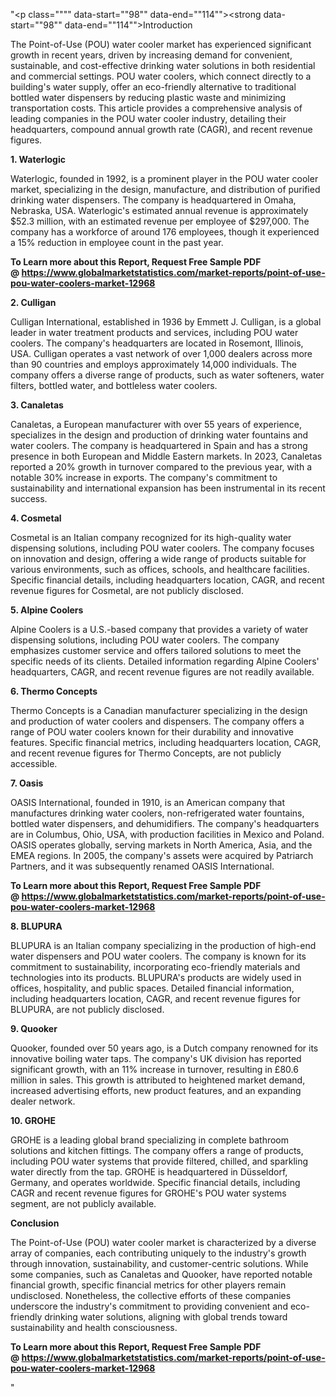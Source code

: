 "<p class="""" data-start=""98"" data-end=""114""><strong data-start=""98"" data-end=""114"">Introduction</strong></p>
<p class="""" data-start=""116"" data-end=""273""><span class=""relative -mx-px my-[-0.2rem] rounded-sm px-px py-[0.2rem]"">The Point-of-Use (POU) water cooler market has experienced significant growth in recent years, driven by increasing demand for convenient, sustainable, and cost-effective drinking water solutions in both residential and commercial settings.</span> <span class=""relative -mx-px my-[-0.2rem] rounded-sm px-px py-[0.2rem]"">POU water coolers, which connect directly to a building's water supply, offer an eco-friendly alternative to traditional bottled water dispensers by reducing plastic waste and minimizing transportation costs.</span> <span class=""relative -mx-px my-[-0.2rem] rounded-sm px-px py-[0.2rem]"">This article provides a comprehensive analysis of leading companies in the POU water cooler industry, detailing their headquarters, compound annual growth rate (CAGR), and recent revenue figures.</span></p>
<p class="""" data-start=""275"" data-end=""292""><strong data-start=""275"" data-end=""292"">1. Waterlogic</strong></p>
<p class="""" data-start=""294"" data-end=""527""><span class=""relative -mx-px my-[-0.2rem] rounded-sm px-px py-[0.2rem]"">Waterlogic, founded in 1992, is a prominent player in the POU water cooler market, specializing in the design, manufacture, and distribution of purified drinking water dispensers.</span> <span class=""relative -mx-px my-[-0.2rem] rounded-sm px-px py-[0.2rem]"">The company is headquartered in Omaha, Nebraska, USA.</span> <span class=""relative -mx-px my-[-0.2rem] rounded-sm px-px py-[0.2rem]"">Waterlogic's estimated annual revenue is approximately $52.3 million, with an estimated revenue per employee of $297,000.</span> <span class=""relative -mx-px my-[-0.2rem] rounded-sm px-px py-[0.2rem]"">The company has a workforce of around 176 employees, though it experienced a 15% reduction in employee count in the past year.</span></p>
<p class="""" data-start=""294"" data-end=""527""><span class=""relative -mx-px my-[-0.2rem] rounded-sm px-px py-[0.2rem]""><strong>To Learn more about this Report, Request Free Sample PDF @&nbsp;<a href=""https://www.globalmarketstatistics.com/market-reports/point-of-use-pou-water-coolers-market-12968"">https://www.globalmarketstatistics.com/market-reports/point-of-use-pou-water-coolers-market-12968</a></strong></span></p>
<p class="""" data-start=""529"" data-end=""544""><strong data-start=""529"" data-end=""544"">2. Culligan</strong></p>
<p class="""" data-start=""546"" data-end=""791""><span class=""relative -mx-px my-[-0.2rem] rounded-sm px-px py-[0.2rem]"">Culligan International, established in 1936 by Emmett J. Culligan, is a global leader in water treatment products and services, including POU water coolers.</span> <span class=""relative -mx-px my-[-0.2rem] rounded-sm px-px py-[0.2rem]"">The company's headquarters are located in Rosemont, Illinois, USA.</span> <span class=""relative -mx-px my-[-0.2rem] rounded-sm px-px py-[0.2rem]"">Culligan operates a vast network of over 1,000 dealers across more than 90 countries and employs approximately 14,000 individuals.</span> <span class=""relative -mx-px my-[-0.2rem] rounded-sm px-px py-[0.2rem]"">The company offers a diverse range of products, such as water softeners, water filters, bottled water, and bottleless water coolers.</span> </p>
<p class="""" data-start=""793"" data-end=""809""><strong data-start=""793"" data-end=""809"">3. Canaletas</strong></p>
<p class="""" data-start=""811"" data-end=""1056""><span class=""relative -mx-px my-[-0.2rem] rounded-sm px-px py-[0.2rem]"">Canaletas, a European manufacturer with over 55 years of experience, specializes in the design and production of drinking water fountains and water coolers.</span> <span class=""relative -mx-px my-[-0.2rem] rounded-sm px-px py-[0.2rem]"">The company is headquartered in Spain and has a strong presence in both European and Middle Eastern markets.</span> <span class=""relative -mx-px my-[-0.2rem] rounded-sm px-px py-[0.2rem]"">In 2023, Canaletas reported a 20% growth in turnover compared to the previous year, with a notable 30% increase in exports.</span> <span class=""relative -mx-px my-[-0.2rem] rounded-sm px-px py-[0.2rem]"">The company's commitment to sustainability and international expansion has been instrumental in its recent success.</span>&nbsp;</p>
<p class="""" data-start=""1058"" data-end=""1073""><strong data-start=""1058"" data-end=""1073"">4. Cosmetal</strong></p>
<p class="""" data-start=""1075"" data-end=""1240""><span class=""relative -mx-px my-[-0.2rem] rounded-sm px-px py-[0.2rem]"">Cosmetal is an Italian company recognized for its high-quality water dispensing solutions, including POU water coolers.</span> <span class=""relative -mx-px my-[-0.2rem] rounded-sm px-px py-[0.2rem]"">The company focuses on innovation and design, offering a wide range of products suitable for various environments, such as offices, schools, and healthcare facilities.</span> <span class=""relative -mx-px my-[-0.2rem] rounded-sm px-px py-[0.2rem]"">Specific financial details, including headquarters location, CAGR, and recent revenue figures for Cosmetal, are not publicly disclosed.</span></p>
<p class="""" data-start=""1242"" data-end=""1263""><strong data-start=""1242"" data-end=""1263"">5. Alpine Coolers</strong></p>
<p class="""" data-start=""1265"" data-end=""1430""><span class=""relative -mx-px my-[-0.2rem] rounded-sm px-px py-[0.2rem]"">Alpine Coolers is a U.S.-based company that provides a variety of water dispensing solutions, including POU water coolers.</span> <span class=""relative -mx-px my-[-0.2rem] rounded-sm px-px py-[0.2rem]"">The company emphasizes customer service and offers tailored solutions to meet the specific needs of its clients.</span> <span class=""relative -mx-px my-[-0.2rem] rounded-sm px-px py-[0.2rem]"">Detailed information regarding Alpine Coolers' headquarters, CAGR, and recent revenue figures are not readily available.</span></p>
<p class="""" data-start=""1432"" data-end=""1454""><strong data-start=""1432"" data-end=""1454"">6. Thermo Concepts</strong></p>
<p class="""" data-start=""1456"" data-end=""1621""><span class=""relative -mx-px my-[-0.2rem] rounded-sm px-px py-[0.2rem]"">Thermo Concepts is a Canadian manufacturer specializing in the design and production of water coolers and dispensers.</span> <span class=""relative -mx-px my-[-0.2rem] rounded-sm px-px py-[0.2rem]"">The company offers a range of POU water coolers known for their durability and innovative features.</span> <span class=""relative -mx-px my-[-0.2rem] rounded-sm px-px py-[0.2rem]"">Specific financial metrics, including headquarters location, CAGR, and recent revenue figures for Thermo Concepts, are not publicly accessible.</span></p>
<p class="""" data-start=""1623"" data-end=""1635""><strong data-start=""1623"" data-end=""1635"">7. Oasis</strong></p>
<p class="""" data-start=""1637"" data-end=""1882""><span class=""relative -mx-px my-[-0.2rem] rounded-sm px-px py-[0.2rem]"">OASIS International, founded in 1910, is an American company that manufactures drinking water coolers, non-refrigerated water fountains, bottled water dispensers, and dehumidifiers.</span> <span class=""relative -mx-px my-[-0.2rem] rounded-sm px-px py-[0.2rem]"">The company's headquarters are in Columbus, Ohio, USA, with production facilities in Mexico and Poland.</span> <span class=""relative -mx-px my-[-0.2rem] rounded-sm px-px py-[0.2rem]"">OASIS operates globally, serving markets in North America, Asia, and the EMEA regions.</span> <span class=""relative -mx-px my-[-0.2rem] rounded-sm px-px py-[0.2rem]"">In 2005, the company's assets were acquired by Patriarch Partners, and it was subsequently renamed OASIS International.</span></p>
<p class="""" data-start=""1637"" data-end=""1882""><span class=""relative -mx-px my-[-0.2rem] rounded-sm px-px py-[0.2rem]""><strong>To Learn more about this Report, Request Free Sample PDF @&nbsp;<a href=""https://www.globalmarketstatistics.com/market-reports/point-of-use-pou-water-coolers-market-12968"">https://www.globalmarketstatistics.com/market-reports/point-of-use-pou-water-coolers-market-12968</a></strong></span></p>
<p class="""" data-start=""1884"" data-end=""1898""><strong data-start=""1884"" data-end=""1898"">8. BLUPURA</strong></p>
<p class="""" data-start=""1900"" data-end=""2105""><span class=""relative -mx-px my-[-0.2rem] rounded-sm px-px py-[0.2rem]"">BLUPURA is an Italian company specializing in the production of high-end water dispensers and POU water coolers.</span> <span class=""relative -mx-px my-[-0.2rem] rounded-sm px-px py-[0.2rem]"">The company is known for its commitment to sustainability, incorporating eco-friendly materials and technologies into its products.</span> <span class=""relative -mx-px my-[-0.2rem] rounded-sm px-px py-[0.2rem]"">BLUPURA's products are widely used in offices, hospitality, and public spaces.</span> <span class=""relative -mx-px my-[-0.2rem] rounded-sm px-px py-[0.2rem]"">Detailed financial information, including headquarters location, CAGR, and recent revenue figures for BLUPURA, are not publicly disclosed.</span></p>
<p class="""" data-start=""2107"" data-end=""2121""><strong data-start=""2107"" data-end=""2121"">9. Quooker</strong></p>
<p class="""" data-start=""2123"" data-end=""2328""><span class=""relative -mx-px my-[-0.2rem] rounded-sm px-px py-[0.2rem]"">Quooker, founded over 50 years ago, is a Dutch company renowned for its innovative boiling water taps.</span> <span class=""relative -mx-px my-[-0.2rem] rounded-sm px-px py-[0.2rem]"">The company's UK division has reported significant growth, with an 11% increase in turnover, resulting in &pound;80.6 million in sales.</span> <span class=""relative -mx-px my-[-0.2rem] rounded-sm px-px py-[0.2rem]"">This growth is attributed to heightened market demand, increased advertising efforts, new product features, and an expanding dealer network.</span></p>
<p class="""" data-start=""2330"" data-end=""2343""><strong data-start=""2330"" data-end=""2343"">10. GROHE</strong></p>
<p class="""" data-start=""2345"" data-end=""2550""><span class=""relative -mx-px my-[-0.2rem] rounded-sm px-px py-[0.2rem]"">GROHE is a leading global brand specializing in complete bathroom solutions and kitchen fittings.</span> <span class=""relative -mx-px my-[-0.2rem] rounded-sm px-px py-[0.2rem]"">The company offers a range of products, including POU water systems that provide filtered, chilled, and sparkling water directly from the tap.</span> <span class=""relative -mx-px my-[-0.2rem] rounded-sm px-px py-[0.2rem]"">GROHE is headquartered in D&uuml;sseldorf, Germany, and operates worldwide.</span> <span class=""relative -mx-px my-[-0.2rem] rounded-sm px-px py-[0.2rem]"">Specific financial details, including CAGR and recent revenue figures for GROHE's POU water systems segment, are not publicly available.</span></p>
<p class="""" data-start=""2552"" data-end=""2566""><strong data-start=""2552"" data-end=""2566"">Conclusion</strong></p>
<p class="""" data-start=""2568"" data-end=""2733""><span class=""relative -mx-px my-[-0.2rem] rounded-sm px-px py-[0.2rem]"">The Point-of-Use (POU) water cooler market is characterized by a diverse array of companies, each contributing uniquely to the industry's growth through innovation, sustainability, and customer-centric solutions.</span> <span class=""relative -mx-px my-[-0.2rem] rounded-sm px-px py-[0.2rem]"">While some companies, such as Canaletas and Quooker, have reported notable financial growth, specific financial metrics for other players remain undisclosed.</span> <span class=""relative -mx-px my-[-0.2rem] rounded-sm px-px py-[0.2rem]"">Nonetheless, the collective efforts of these companies underscore the industry's commitment to providing convenient and eco-friendly drinking water solutions, aligning with global trends toward sustainability and health consciousness.</span></p>
<p class="""" data-start=""2568"" data-end=""2733""><span class=""relative -mx-px my-[-0.2rem] rounded-sm px-px py-[0.2rem]""><strong>To Learn more about this Report, Request Free Sample PDF @&nbsp;<a href=""https://www.globalmarketstatistics.com/market-reports/point-of-use-pou-water-coolers-market-12968"">https://www.globalmarketstatistics.com/market-reports/point-of-use-pou-water-coolers-market-12968</a></strong></span></p>"
